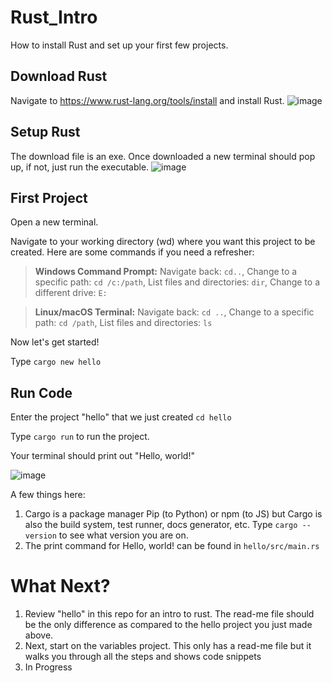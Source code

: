# Rust_Intro
How to install Rust and set up your first few projects.

## Download Rust
Navigate to https://www.rust-lang.org/tools/install and install Rust. 
![image](https://github.com/jvick1/Rust_Intro/assets/32043066/f51906c7-9dfe-4698-ade1-d020feea1226)

## Setup Rust
The download file is an exe. Once downloaded a new terminal should pop up, if not, just run the executable.
![image](https://github.com/jvick1/Rust_Intro/assets/32043066/b6342cff-af8c-46b4-947d-193658882380)

## First Project
Open a new terminal. 

Navigate to your working directory (wd) where you want this project to be created. Here are some commands if you need a refresher:

>**Windows Command Prompt:** Navigate back: `cd..`, Change to a specific path: `cd /c:/path`, List files and directories: `dir`, Change to a different drive: `E:`

>**Linux/macOS Terminal:** Navigate back: `cd ..`, Change to a specific path: `cd /path`, List files and directories: `ls`

Now let's get started! 

Type `cargo new hello`

## Run Code
Enter the project "hello" that we just created `cd hello`

Type `cargo run` to run the project.

Your terminal should print out "Hello, world!"

![image](https://github.com/jvick1/Rust_Intro/assets/32043066/4122c1ec-3eb8-4e0e-a079-1d4bb7491aa0)

A few things here:
1. Cargo is a package manager Pip (to Python) or npm (to JS) but Cargo is also the build system, test runner, docs generator, etc. Type `cargo --version` to see what version you are on.
2. The print command for Hello, world! can be found in `hello/src/main.rs`

# What Next?
1. Review "hello" in this repo for an intro to rust. The read-me file should be the only difference as compared to the hello project you just made above.
2. Next, start on the variables project. This only has a read-me file but it walks you through all the steps and shows code snippets
3. In Progress
